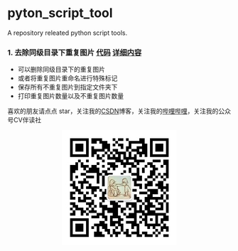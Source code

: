 # pyton_script_tool
A repository releated python script tools.



### **1. 去除同级目录下重复图片**       [代码](https://github.com/xiaoxuebajie/pyton_script_tool/tree/master/remove_duplicated)  [详细内容](https://github.com/xiaoxuebajie/pyton_script_tool/blob/master/remove_duplicated/remove_duplicated.md)

- 可以删除同级目录下的重复图片
- 或者将重复图片重命名进行特殊标记
- 保存所有不重复图片到指定文件夹下
- 打印重复图片数量以及不重复图片数量





喜欢的朋友请点点 star，关注我的[CSDN](https://mp.csdn.net/console/article)博客，关注我的[哔哩哔哩](https://space.bilibili.com/424394389?spm_id_from=333.788.b_765f7570696e666f.1)，关注我的公众号CV伴读社

<div align=center><img src="https://github.com/xiaoxuebajie/LeetCode/raw/master/solution_python/images/qrcode.jpg" style='zoom:100%'>



